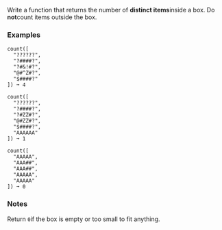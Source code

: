 Write a function that returns the number of **distinct items**inside a box. Do **not**count items outside the box.


### Examples ###
    count([
      "??????",
      "?####?",
      "?#&!#?",
      "@#^Z#?",
      "$####?"
    ]) ➞ 4

    count([
      "??????",
      "?####?",
      "?#ZZ#?",
      "@#ZZ#?",
      "$####?",
      "AAAAAA"
    ]) ➞ 1

    count([
      "AAAAA",
      "AAA##",
      "AAA##",
      "AAAAA",
      "AAAAA"
    ]) ➞ 0


### Notes ###
Return `0`if the box is empty or too small to fit anything.